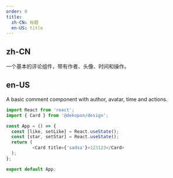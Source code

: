 ```yaml
---
order: 0
title:
  zh-CN: 标题
  en-US: title
---
```


## zh-CN

一个基本的评论组件，带有作者、头像、时间和操作。

##  en-US

A basic comment component with author, avatar, time and actions.

```js
import React from 'react';
import { Card } from '@dekopon/design';

const App = () => {
  const [like, setLike] = React.useState();
  const [star, setStar] = React.useState();
  return (
          <Card title={'sadsa'}>123123</Card>
  );
};

export default App;
```
